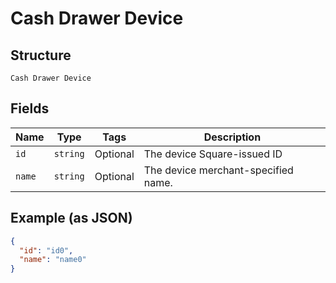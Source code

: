 
# Cash Drawer Device

## Structure

`Cash Drawer Device`

## Fields

| Name | Type | Tags | Description |
|  --- | --- | --- | --- |
| `id` | `string` | Optional | The device Square-issued ID |
| `name` | `string` | Optional | The device merchant-specified name. |

## Example (as JSON)

```json
{
  "id": "id0",
  "name": "name0"
}
```

